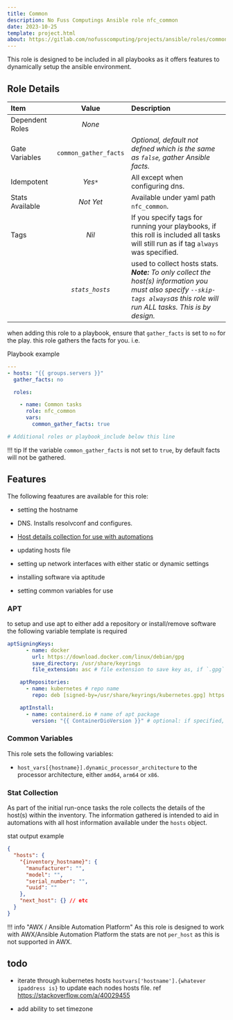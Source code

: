 ```yaml
---
title: Common
description: No Fuss Computings Ansible role nfc_common
date: 2023-10-25
template: project.html
about: https://gitlab.com/nofusscomputing/projects/ansible/roles/common
---
```


This role is designed to be included in all playbooks as it offers features to dynamically setup the ansible environment.



## Role Details

| Item| Value | Description |
|:---|:---:|:---|
| Dependent Roles | _None_ | |
| Gate Variables | `common_gather_facts`  | _Optional, default not defned which is the same as `false`, gather Ansible facts._|
| Idempotent | _Yes`*`_ | All except when configuring dns. |
| Stats Available | _Not Yet_ | Available under yaml path `nfc_common`. |
| Tags | _Nil_ | If you specify tags for running your playbooks, if this roll is included all tasks will still run as if tag `always` was specified. |
|  | _`stats_hosts`_ | used to collect hosts stats. _**Note:** To only collect the host(s) information you must also specify `--skip-tags always`as this role will run ALL tasks. This is by design._ |





when adding this role to a playbook, ensure that `gather_facts` is set to `no` for the play. this role gathers the facts for you. i.e.

Playbook example

``` yaml
---
- hosts: "{{ groups.servers }}"
  gather_facts: no

  roles:

    - name: Common tasks
      role: nfc_common
      vars:
        common_gather_facts: true

# Additional roles or playbook_include below this line
```

!!! tip
    If the variable `common_gather_facts` is not set to `true`, by default facts will not be gathered.


## Features

The following feaatures are available for this role:

- setting the hostname

- DNS. Installs resolvconf and configures.

- [Host details collection for use with automations](#Stat%20Collection)

- updating hosts file

- setting up network interfaces with either static or dynamic settings

- installing software via aptitude

- setting common variables for use


### APT

to setup and use apt to either add a repository or install/remove software the following variable template is required

``` yaml
aptSigningKeys:
      - name: docker
        url: https://download.docker.com/linux/debian/gpg
        save_directory: /usr/share/keyrings
        file_extension: asc # file extension to save key as, if `.gpg` specify `.gpg` otherwise specify `.asc` by default

    aptRepositories:
      - name: kubernetes # repo name
        repo: deb [signed-by=/usr/share/keyrings/kubernetes.gpg] https://apt.kubernetes.io/ kubernetes-xenial main # repo file entry

    aptInstall:
      - name: containerd.io # name of apt package
        version: "{{ ContainerDioVersion }}" # optional: if specified, will install that version and lock it from auto update.

```

### Common Variables

This role sets the following variables:

- `host_vars[{hostname}].dynamic_processor_architecture` to the processor architecture, either `amd64`, `arm64` or `x86`.


### Stat Collection

As part of the initial run-once tasks the role collects the details of the host(s) within the inventory. The information gathered is intended to aid in automations with all host information available under the `hosts` object.

stat output example

``` json
{
  "hosts": {
    "{inventory_hostname}": {
      "manufacturer": "",
      "model": "",
      "serial_number": "",
      "uuid": ""
    },
    "next_host": {} // etc
  }
}
```

!!! info "AWX / Ansible Automation Platform"
    As this role is designed to work with AWX/Ansible Automation Platform the stats are not `per_host` as this is not supported in AWX.


## todo

- iterate through kubernetes hosts `hostvars['hostname'].{whatever ipaddress is}` to update each nodes hosts file. ref <https://stackoverflow.com/a/40029455>

- add ability to set timezone
